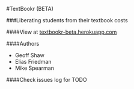 #TextBookr (BETA)

###Liberating students from their textbook costs

####View at [textbookr-beta.herokuapp.com](http://textbookr-beta.herokuapp.com)

####Authors
- Geoff Shaw
- Elias Friedman
- Mike Spearman

####Check issues log for TODO
